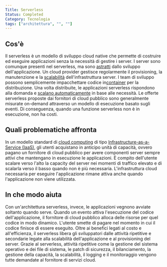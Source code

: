 ```yaml
---
Title: Serverless
Status: Completed
Category: Tecnologia
tags: ["architettura", "", ""]
---
```


## Cos'è

Il serverless è un modello di sviluppo cloud native che permette
di costruire ed eseguire applicazioni senza la necessità di gestire i server.
I server sono comunque presenti nel serverless, ma sono [astratti](/it/abstraction/) dallo sviluppo dell'applicazione.
Un cloud provider gestisce regolarmente il provisioning, la manutenzione e la [scalabilità](/it/scalability/) dell'infrastruttura server.
I team di sviluppo possono semplicemente impacchettare codice in[container](/it/container/) per la distribuzione.
Una volta distribuite, le applicazioni serverless rispondono alla domanda e [scalano automaticamente](/it/vertical-scaling/) in base alle necessità.
Le offerte serverless proposte dai fornitori di cloud pubblico sono generalmente misurate on-demand attraverso un modello di esecuzione basato sugli eventi.
Di conseguenza, quando una funzione serverless non è in esecuzione, non ha costi.

## Quali problematiche affronta

In un modello standard di [cloud computing](/it/cloud-computing/) di tipo [Infrastructure-as-a-Service (IaaS)](/it/infrastructure-as-a-service/),
gli utenti acquistano in anticipo unità di capacità, ovvero pagano un fornitore di cloud pubblico per avere componenti server sempre attivi che mantengano in esecuzione le applicazioni.
È compito dell'utente scalare verso l'alto la capacity del server nei momenti di traffico elevato
e di scalarla verso il basso quando non è più necessaria.
L'infrastruttura cloud necessaria per eseguire l'applicazione rimane attiva anche quando l'applicazione non viene utilizzata.

## In che modo aiuta

Con un'architettura serverless, invece, le applicazioni vegnono avviate soltanto quando serve.
Quando un evento attiva l'esecuzione del codice dell'applicazione, il fornitore di cloud pubblico alloca delle risorse per quel codice in modo dinamico.
L'utente smette di pagare nel momento in cui il codice finisce di essere eseguito.
Oltre ai benefici legati al costo e all'efficienza,
il serverless libera gli sviluppatori dalle attività ripetitive e secondarie legate alla scalabilità dell'applicazione e al provisioning del server.
Grazie al serverless, attività ripetitive come la gestione del sistema operativo e dei file di sistema, le patch di sicurezza,
il bilanciamento, la gestione della capacità, la scalabilità, il logging e il monitoraggio vengono tutte demandate al fornitore di servizi cloud.
